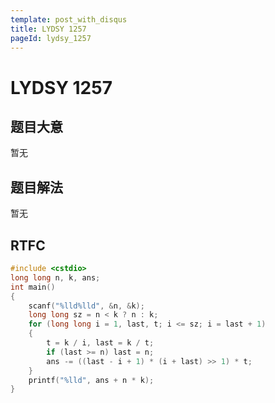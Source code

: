 ```yaml
---
template: post_with_disqus
title: LYDSY 1257
pageId: lydsy_1257
---
```


# LYDSY 1257
<span id="poem"></span><script>$(function(){$.ajax('/api/poem?rnd='+Date.now()+Math.random()).done(function(data){$('#poem').text(data);});});</script>
## 题目大意
暂无

## 题目解法
暂无

## RTFC

```cpp
#include <cstdio>
long long n, k, ans;
int main()
{
    scanf("%lld%lld", &n, &k);
    long long sz = n < k ? n : k;
    for (long long i = 1, last, t; i <= sz; i = last + 1)
    {
        t = k / i, last = k / t;
        if (last >= n) last = n;
        ans -= ((last - i + 1) * (i + last) >> 1) * t;
    }
    printf("%lld", ans + n * k);
}
```
<div id="__comment"></div>
